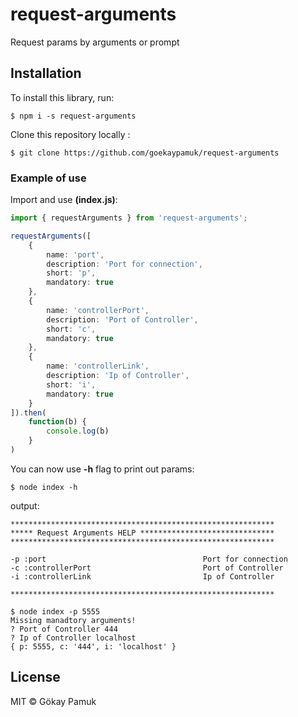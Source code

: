# request-arguments
Request params by arguments or prompt

## Installation
To install this library, run:
```SHELL
$ npm i -s request-arguments
```

Clone this repository locally :
```
$ git clone https://github.com/goekaypamuk/request-arguments
```

### Example of use

Import and use __(index.js)__: 
```Typescript
import { requestArguments } from 'request-arguments';

requestArguments([
    {
        name: 'port',
        description: 'Port for connection',
        short: 'p',
        mandatory: true
    },
    {
        name: 'controllerPort',
        description: 'Port of Controller',
        short: 'c',
        mandatory: true
    },
    {
        name: 'controllerLink',
        description: 'Ip of Controller',
        short: 'i',
        mandatory: true
    }
]).then(
    function(b) {
        console.log(b)
    }
)
```

You can now use __-h__ flag to print out params:
```SHELL
$ node index -h
```
output:
```out
***********************************************************
***** Request Arguments HELP ******************************
***********************************************************

-p :port                                   Port for connection
-c :controllerPort                         Port of Controller
-i :controllerLink                         Ip of Controller

***********************************************************

```

```
$ node index -p 5555
Missing manadtory arguments!
? Port of Controller 444
? Ip of Controller localhost
{ p: 5555, c: '444', i: 'localhost' }
```


## License

MIT © Gökay Pamuk